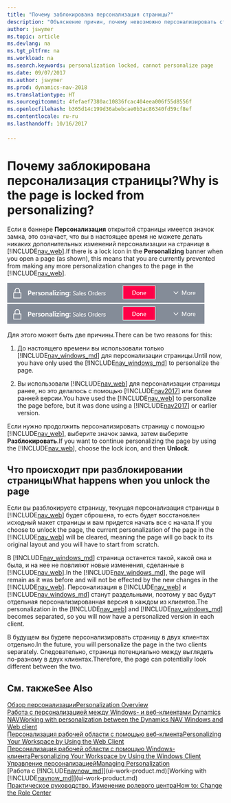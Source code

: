 ```yaml
---
title: "Почему заблокирована персонализация страницы?"
description: "Объяснение причин, почему невозможно персонализировать страницу и как разблокировать страницу, чтобы ее можно было персонализировать."
author: jswymer
ms.topic: article
ms.devlang: na
ms.tgt_pltfrm: na
ms.workload: na
ms.search.keywords: personalization locked, cannot personalize page
ms.date: 09/07/2017
ms.author: jswymer
ms.prod: dynamics-nav-2018
ms.translationtype: HT
ms.sourcegitcommit: 4fefaef7380ac10836fcac404eea006f55d8556f
ms.openlocfilehash: b365d14c199d36abebcae0b3ac86340fd59cf8ef
ms.contentlocale: ru-ru
ms.lasthandoff: 10/16/2017

---
```

# <a name="why-is-the-page-is-locked-from-personalizing"></a><span data-ttu-id="a5530-103">Почему заблокирована персонализация страницы?</span><span class="sxs-lookup"><span data-stu-id="a5530-103">Why is the page is locked from personalizing?</span></span>
<span data-ttu-id="a5530-104">Если в баннере **Персонализация** открытой страницы имеется значок замка, это означает, что вы в настоящее время не можете делать никаких дополнительных изменений персонализации на странице в [!INCLUDE[nav_web](includes/nav_web_md.md)].</span><span class="sxs-lookup"><span data-stu-id="a5530-104">If there is a lock icon in the **Personalizing** banner when you open a page (as shown), this means that you are currently prevented from making any more personalization changes to the page in the [!INCLUDE[nav_web](includes/nav_web_md.md)].</span></span>

<span data-ttu-id="a5530-105">![Замок персонализации](media/personalization-locked.png "Замок персонализации")</span><span class="sxs-lookup"><span data-stu-id="a5530-105">![Personalize Lock](media/personalization-locked.png "Personalize lock")</span></span>

<span data-ttu-id="a5530-106">Для этого может быть две причины.</span><span class="sxs-lookup"><span data-stu-id="a5530-106">There can be two reasons for this:</span></span>
1.  <span data-ttu-id="a5530-107">До настоящего времени вы использовали только [!INCLUDE[nav_windows_md](includes/nav_windows_md.md)] для персонализации страницы.</span><span class="sxs-lookup"><span data-stu-id="a5530-107">Until now, you have only used the [!INCLUDE[nav_windows_md](includes/nav_windows_md.md)] to personalize the page.</span></span>

2. <span data-ttu-id="a5530-108">Вы использовали [!INCLUDE[nav_web](includes/nav_web_md.md)] для персонализации страницы ранее, но это делалось с помощью [!INCLUDE[nav2017](includes/nav2017.md)] или более ранней версии.</span><span class="sxs-lookup"><span data-stu-id="a5530-108">You have used the [!INCLUDE[nav_web](includes/nav_web_md.md)] to personalize the page before, but it was done using a [!INCLUDE[nav2017](includes/nav2017.md)] or earlier version.</span></span>   

<span data-ttu-id="a5530-109">Если нужно продолжить персонализировать страницу с помощью [!INCLUDE[nav_web](includes/nav_web_md.md)], выберите значок замка, затем выберите **Разблокировать**.</span><span class="sxs-lookup"><span data-stu-id="a5530-109">If you want to continue personalizing the page by using the [!INCLUDE[nav_web](includes/nav_web_md.md)], choose the lock icon, and then **Unlock**.</span></span>

## <a name="what-happens-when-you-unlock-the-page"></a><span data-ttu-id="a5530-110">Что происходит при разблокировании страницы</span><span class="sxs-lookup"><span data-stu-id="a5530-110">What happens when you unlock the page</span></span>
<span data-ttu-id="a5530-111">Если вы разблокируете страницу, текущая персонализация страницы в [!INCLUDE[nav_web](includes/nav_web_md.md)] будет сброшена, то есть будет восстановлен исходный макет страницы и вам придется начать все с начала.</span><span class="sxs-lookup"><span data-stu-id="a5530-111">If you choose to unlock the page, the current personalization of the page in the [!INCLUDE[nav_web](includes/nav_web_md.md)] will be cleared, meaning the page will go back to its original layout and you will have to start from scratch.</span></span>

<span data-ttu-id="a5530-112">В [!INCLUDE[nav_windows_md](includes/nav_windows_md.md)] страница останется такой, какой она и была, и на нее не повлияют новые изменения, сделанные в [!INCLUDE[nav_web](includes/nav_web_md.md)].</span><span class="sxs-lookup"><span data-stu-id="a5530-112">In the [!INCLUDE[nav_windows_md](includes/nav_windows_md.md)], the page will remain as it was before and will not be effected by the new changes in the [!INCLUDE[nav_web](includes/nav_web_md.md)].</span></span> <span data-ttu-id="a5530-113">Персонализация в [!INCLUDE[nav_web](includes/nav_web_md.md)] и [!INCLUDE[nav_windows_md](includes/nav_windows_md.md)] станут раздельными, поэтому у вас будут отдельная персонализированная версия в каждом из клиентов.</span><span class="sxs-lookup"><span data-stu-id="a5530-113">The personalization in the [!INCLUDE[nav_web](includes/nav_web_md.md)] and [!INCLUDE[nav_windows_md](includes/nav_windows_md.md)] becomes separated, so you will now have a personalized version in each client.</span></span> 

<span data-ttu-id="a5530-114">В будущем вы будете персонализировать страницу в двух клиентах отдельно.</span><span class="sxs-lookup"><span data-stu-id="a5530-114">In the future, you will personalize the page in the two clients separately.</span></span> <span data-ttu-id="a5530-115">Следовательно, страница потенциально между выглядеть по-разному в двух клиентах.</span><span class="sxs-lookup"><span data-stu-id="a5530-115">Therefore, the page can potentially look different between the two.</span></span>

## <a name="see-also"></a><span data-ttu-id="a5530-116">См. также</span><span class="sxs-lookup"><span data-stu-id="a5530-116">See Also</span></span>
[<span data-ttu-id="a5530-117">Обзор персонализации</span><span class="sxs-lookup"><span data-stu-id="a5530-117">Personalization Overview</span></span>](ui-personalization-overview.md)  
[<span data-ttu-id="a5530-118">Работа с персонализацией между Windows- и веб-клиентами Dynamics NAV</span><span class="sxs-lookup"><span data-stu-id="a5530-118">Working with personalization between the Dynamics NAV Windows and Web client</span></span>](ui-personalization-overview.md#PersonalizationWinWeb)  
[<span data-ttu-id="a5530-119">Персонализация рабочей области с помощью веб-клиента</span><span class="sxs-lookup"><span data-stu-id="a5530-119">Personalizing Your Workspace by Using the Web Client</span></span>](ui-personalization-user.md)  
[<span data-ttu-id="a5530-120">Персонализация рабочей области с помощью Windows-клиента</span><span class="sxs-lookup"><span data-stu-id="a5530-120">Personalizing Your Workspace by Using the Windows Client</span></span>](ui-personalization-windows-client.md)  
[<span data-ttu-id="a5530-121">Управление персонализацией</span><span class="sxs-lookup"><span data-stu-id="a5530-121">Managing Personalization</span></span>](ui-personalization-manage.md)  
<span data-ttu-id="a5530-122">[Работа с [!INCLUDE[navnow_md](includes/navnow_md.md)]](ui-work-product.md)</span><span class="sxs-lookup"><span data-stu-id="a5530-122">[Working with [!INCLUDE[navnow_md](includes/navnow_md.md)]](ui-work-product.md)</span></span>  
[<span data-ttu-id="a5530-123">Практическое руководство. Изменение ролевого центра</span><span class="sxs-lookup"><span data-stu-id="a5530-123">How to: Change the Role Center</span></span>](change-role.md)  


